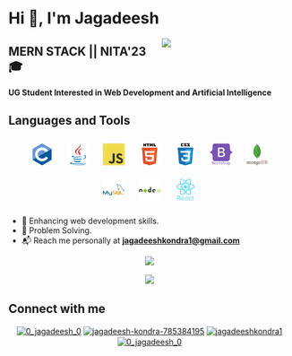 



 
# Hi 👋, I'm Jagadeesh

<!-- <img align="right" src="https://github.com/0-jagadeesh-0/0-jagadeesh-0/blob/main/contact.png" width="400" height="400" /> -->
<img align='right' src="https://media.giphy.com/media/M9gbBd9nbDrOTu1Mqx/giphy.gif" width="230">

## MERN STACK || NITA'23 🎓

**UG Student Interested in Web Development and Artificial Intelligence**

## Languages and Tools
<p align="center"> 

 <img src="https://raw.githubusercontent.com/devicons/devicon/master/icons/c/c-original.svg" style="margin:10px;" alt="c" width="40" height="40"/>
 <img src="https://raw.githubusercontent.com/devicons/devicon/master/icons/java/java-original.svg" style="margin:10px;" alt="java" width="40" height="40"/>
  <img src="https://raw.githubusercontent.com/devicons/devicon/master/icons/javascript/javascript-original.svg" style="margin:10px;" alt="javascript" width="40" height="40"/> 
 <img src="https://raw.githubusercontent.com/devicons/devicon/master/icons/html5/html5-original-wordmark.svg" style="margin:10px;" alt="html5" width="40" height="40"/>
<img src="https://raw.githubusercontent.com/devicons/devicon/master/icons/css3/css3-original-wordmark.svg" style="margin:10px;" alt="css3" width="40" height="40"/>
 <img src="https://raw.githubusercontent.com/devicons/devicon/master/icons/bootstrap/bootstrap-plain-wordmark.svg" style="margin:10px;" alt="bootstrap" width="40" height="40"/>
<img src="https://raw.githubusercontent.com/devicons/devicon/master/icons/mongodb/mongodb-original-wordmark.svg" style="margin:10px;" alt="mongodb" width="40" height="40"/> 
<img src="https://raw.githubusercontent.com/devicons/devicon/master/icons/mysql/mysql-original-wordmark.svg" style="margin:10px;" alt="mysql" width="40" height="40"/> 
<img src="https://raw.githubusercontent.com/devicons/devicon/master/icons/nodejs/nodejs-original-wordmark.svg" style="margin:10px;" alt="nodejs" width="40" height="40"/> 
<img src="https://raw.githubusercontent.com/devicons/devicon/master/icons/react/react-original-wordmark.svg" style="margin:10px;" alt="react" width="40" height="40"/>

</p>


- 🔬 Enhancing web development skills.
- 🔭 Problem Solving.  
- 📬 Reach me personally at **jagadeeshkondra1@gmail.com**

<p align="center">
 <img src="https://github-readme-stats.vercel.app/api?username=0-jagadeesh-0&show_icons=true&bg_color=111111&text_color=ffffff&hide_border=1" />
<!-- ![Jagadeesh's github stats](https://github-readme-stats.vercel.app/api?username=0-jagadeesh-0&show_icons=true&bg_color=111111&text_color=ffffff&hide_border=1) -->
</p>

<p align="center" >
<img src="https://github-readme-stats.vercel.app/api/top-langs/?username=0-jagadeesh-0&bg_color=111111&text_color=ffffff&hide_border=1" />
</p>

<!-- [![Top Langs](https://github-readme-stats.vercel.app/api/top-langs/?username=0-jagadeesh-0&bg_color=111111&text_color=ffffff&hide_border=1)](https://github.com/anuraghazra/github-readme-stats) -->



## Connect with me

<p align="center">
<a href="https://twitter.com/0jagadeesh0" target="blank"><img align="center" src="https://cdn.jsdelivr.net/npm/simple-icons@3.0.1/icons/twitter.svg" alt="0_jagadeesh_0" height="30" width="40" /></a>
<a href="https://linkedin.com/in/jagadeesh-kondra-785384195" target="blank"><img align="center" src="https://cdn.jsdelivr.net/npm/simple-icons@3.0.1/icons/linkedin.svg" alt="jagadeesh-kondra-785384195" height="30" width="40" /></a>
<a href="https://fb.com/jagadeeshkondra1" target="blank"><img align="center" src="https://cdn.jsdelivr.net/npm/simple-icons@3.0.1/icons/facebook.svg" alt="jagadeeshkondra1" height="30" width="40" /></a>
<a href="https://instagram.com/0_jagadeesh_0" target="blank"><img align="center" src="https://cdn.jsdelivr.net/npm/simple-icons@3.0.1/icons/instagram.svg" alt="0_jagadeesh_0" height="30" width="40" /></a>
</p>
